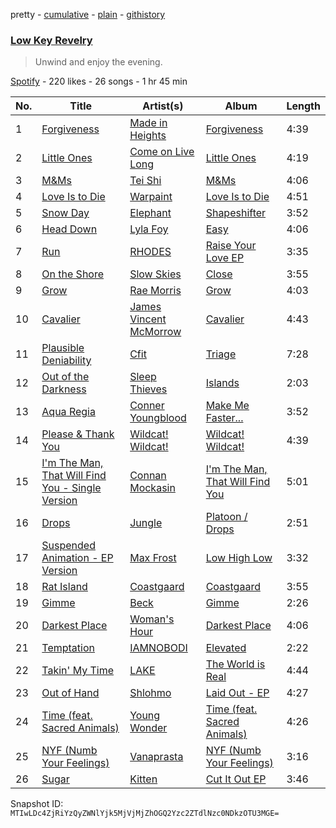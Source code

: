 pretty - [cumulative](/playlists/cumulative/67uEKAhAdvMJvumeC8ZgjB.md) - [plain](/playlists/plain/67uEKAhAdvMJvumeC8ZgjB) - [githistory](https://github.githistory.xyz/mackorone/spotify-playlist-archive/blob/main/playlists/plain/67uEKAhAdvMJvumeC8ZgjB)

### [Low Key Revelry](https://open.spotify.com/playlist/67uEKAhAdvMJvumeC8ZgjB)

> Unwind and enjoy the evening.

[Spotify](https://open.spotify.com/user/spotify) - 220 likes - 26 songs - 1 hr 45 min

| No. | Title | Artist(s) | Album | Length |
|---|---|---|---|---|
| 1 | [Forgiveness](https://open.spotify.com/track/6GzU0AqpJuOIHJM1EDdNrQ) | [Made in Heights](https://open.spotify.com/artist/71zBpZsf6YDEBfWayKdAOA) | [Forgiveness](https://open.spotify.com/album/7gsFhhW5eG8l9D47qiwCba) | 4:39 |
| 2 | [Little Ones](https://open.spotify.com/track/1hfnukGJE9vpRLyWvfSSxW) | [Come on Live Long](https://open.spotify.com/artist/5vWi8w3Fj4FvfWtSrTDBOz) | [Little Ones](https://open.spotify.com/album/5mXFoKkL1GZGsjbrXdFwf5) | 4:19 |
| 3 | [M&Ms](https://open.spotify.com/track/3dCSubdoRlTnCGU0LfXhMu) | [Tei Shi](https://open.spotify.com/artist/1xcMOgFUM1IYZE22YjCvsL) | [M&Ms](https://open.spotify.com/album/6fpfPAeRN0G2Vcl0g5K5Tw) | 4:06 |
| 4 | [Love Is to Die](https://open.spotify.com/track/5RVwF7aiOtAqoRhcQ7u1g0) | [Warpaint](https://open.spotify.com/artist/3AmgGrYHXqgbmZ2yKoIVzO) | [Love Is to Die](https://open.spotify.com/album/6HKwgym4AdmeV9yzM8dkQj) | 4:51 |
| 5 | [Snow Day](https://open.spotify.com/track/4jpfPp01JZDazwAyCw9fHB) | [Elephant](https://open.spotify.com/artist/6GitWDBj10l5GvED6lpRUW) | [Shapeshifter](https://open.spotify.com/album/07JMjh1kuhrAurm89y7p7g) | 3:52 |
| 6 | [Head Down](https://open.spotify.com/track/6MNpE13BAfcIdXboe86Jiw) | [Lyla Foy](https://open.spotify.com/artist/3cwKDuj7rWyhvCM4lMTDps) | [Easy](https://open.spotify.com/album/6cgQLgXfo0LBlSqWDNNXwE) | 4:06 |
| 7 | [Run](https://open.spotify.com/track/3cDjqIEeuDZODPYvC7HcF4) | [RHODES](https://open.spotify.com/artist/07FfkbljNIdl45Ijlh1aXS) | [Raise Your Love EP](https://open.spotify.com/album/4i8jYIDowOxBAGnL6OKCcU) | 3:35 |
| 8 | [On the Shore](https://open.spotify.com/track/7xdwaUUjDoLUngTfPVrLXv) | [Slow Skies](https://open.spotify.com/artist/7x8gmLcg1Kl5ISUNVWKXOX) | [Close](https://open.spotify.com/album/0cWMySQATRq6KeMN6eCLDa) | 3:55 |
| 9 | [Grow](https://open.spotify.com/track/11AM5mzkNzbpohxrmjmGEh) | [Rae Morris](https://open.spotify.com/artist/67xyhWIvYQK5qr6b0gElst) | [Grow](https://open.spotify.com/album/5WJb9Do0KCHZbAGK4M633J) | 4:03 |
| 10 | [Cavalier](https://open.spotify.com/track/0uuLKe9LQ4pamMX7mFVPUF) | [James Vincent McMorrow](https://open.spotify.com/artist/7FDlvgcodNfC0IBdWevl4u) | [Cavalier](https://open.spotify.com/album/1N1ijebkKbFCE55s6XsuyC) | 4:43 |
| 11 | [Plausible Deniability](https://open.spotify.com/track/1uo3s60hRBhbi63jOfZF60) | [Cfit](https://open.spotify.com/artist/4uQwbGqbqNcef3dZfcHGjX) | [Triage](https://open.spotify.com/album/1b1pilEKqAVmKHQKCdvvLU) | 7:28 |
| 12 | [Out of the Darkness](https://open.spotify.com/track/5wCbj11DaBaIFpjSVBNiED) | [Sleep Thieves](https://open.spotify.com/artist/2Fr3thQpXvwAH6GzgVUtpY) | [Islands](https://open.spotify.com/album/3731tDAv5Qw8h53BAO7LsB) | 2:03 |
| 13 | [Aqua Regia](https://open.spotify.com/track/1S7phDDR3YMAbC5U6yQOY6) | [Conner Youngblood](https://open.spotify.com/artist/1HzpwUIkmmlGCNuoOcXiIW) | [Make Me Faster...](https://open.spotify.com/album/7q7aJ4dJPgsiTb1a8ZNcm6) | 3:52 |
| 14 | [Please & Thank You](https://open.spotify.com/track/1hHABYeYDaQUVEanYqB5vw) | [Wildcat! Wildcat!](https://open.spotify.com/artist/75idpsM55NDCel7H06QwKO) | [Wildcat! Wildcat!](https://open.spotify.com/album/5x5YaZn9gyhhQIQtMt0Ef5) | 4:39 |
| 15 | [I'm The Man, That Will Find You \- Single Version](https://open.spotify.com/track/3nQW5OdxtUIdGmy5lgw4vq) | [Connan Mockasin](https://open.spotify.com/artist/247AfC9pLuqwgpH8Mo96oA) | [I'm The Man, That Will Find You](https://open.spotify.com/album/3cyvMWn1aStUQYUowarIZ9) | 5:01 |
| 16 | [Drops](https://open.spotify.com/track/2ynxico0qc4QsAxEg6Ypzo) | [Jungle](https://open.spotify.com/artist/59oA5WbbQvomJz2BuRG071) | [Platoon / Drops](https://open.spotify.com/album/36avZaUCEpjhVCnvEGKMcM) | 2:51 |
| 17 | [Suspended Animation \- EP Version](https://open.spotify.com/track/3eSoUrWuYgzHEqtblPgL4N) | [Max Frost](https://open.spotify.com/artist/7r8xR0LmnaAM623MmRDn1V) | [Low High Low](https://open.spotify.com/album/67sIlPee6y2gchfhd5Ckvt) | 3:32 |
| 18 | [Rat Island](https://open.spotify.com/track/3Zt7IIKwZI1HCNRYK1rsKC) | [Coastgaard](https://open.spotify.com/artist/7sDAZjONZjgLGqe7ccJAmz) | [Coastgaard](https://open.spotify.com/album/0QlAodei0tinFPRS71zXN5) | 3:55 |
| 19 | [Gimme](https://open.spotify.com/track/5wjNidro7GkOGFfZF8zMqH) | [Beck](https://open.spotify.com/artist/3vbKDsSS70ZX9D2OcvbZmS) | [Gimme](https://open.spotify.com/album/0i8FmNEnRiK8um4VvXoHBt) | 2:26 |
| 20 | [Darkest Place](https://open.spotify.com/track/5RptODCOYrhaYdaeIMH2XN) | [Woman's Hour](https://open.spotify.com/artist/0X4ahw9q93rwIg9QPUwKAk) | [Darkest Place](https://open.spotify.com/album/0nQTPbgP9frpvrFgZlzgR9) | 4:06 |
| 21 | [Temptation](https://open.spotify.com/track/1wKw9qgqHOc1rnYmKsC5NW) | [IAMNOBODI](https://open.spotify.com/artist/2DLlb2Se6eF0mMTYffyAcn) | [Elevated](https://open.spotify.com/album/7pCwWbNv0n4mwUFt1HAhWe) | 2:22 |
| 22 | [Takin' My Time](https://open.spotify.com/track/1vFXM3iP4dCi2hDu6fAr7n) | [LAKE](https://open.spotify.com/artist/1KvWSkU2qrxVTpkMgdMqqF) | [The World is Real](https://open.spotify.com/album/6Y8kLgJxFwS0uftlMZA5b8) | 4:44 |
| 23 | [Out of Hand](https://open.spotify.com/track/50UR0EOCeeKDhdou4JlVR3) | [Shlohmo](https://open.spotify.com/artist/6y80I9YZi4DOpbaSUlL725) | [Laid Out \- EP](https://open.spotify.com/album/3J7bEg3yP2E1yX0SVijZQ2) | 4:27 |
| 24 | [Time \(feat\. Sacred Animals\)](https://open.spotify.com/track/0ZVMxhUM95rUyrgcaFEgtQ) | [Young Wonder](https://open.spotify.com/artist/2KJf05insFdCPlIlnYCrfn) | [Time \(feat\. Sacred Animals\)](https://open.spotify.com/album/61r2dUpbv89N8RzMPIWXiV) | 4:26 |
| 25 | [NYF \(Numb Your Feelings\)](https://open.spotify.com/track/4Th7IdnB1LW8K6PBZ7dqsm) | [Vanaprasta](https://open.spotify.com/artist/6YMcrNf5xN1AFPcACq0IV5) | [NYF \(Numb Your Feelings\)](https://open.spotify.com/album/0BAYyafN1CawuLWILPhkBB) | 3:16 |
| 26 | [Sugar](https://open.spotify.com/track/0E1seoTBIOZBi4vP7mHjXg) | [Kitten](https://open.spotify.com/artist/4zHX9zUUtxUw898g1GyihC) | [Cut It Out EP](https://open.spotify.com/album/6jSTbIoTQTO25WElml83la) | 3:46 |

Snapshot ID: `MTIwLDc4ZjRiYzQyZWNlYjk5MjVjMjZhOGQ2Yzc2ZTdlNzc0NDkzOTU3MGE=`
